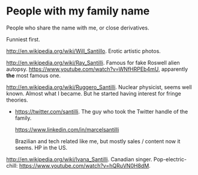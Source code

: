 # People with my family name

People who share the name with me, or close derivatives.

Funniest first.

<http://en.wikipedia.org/wiki/Will_Santillo>. Erotic artistic photos.

<http://en.wikipedia.org/wiki/Ray_Santilli>. Famous for fake Roswell alien autopsy. <https://www.youtube.com/watch?v=WNfHRPEb4mU>, apparently **the** most famous one.

<http://en.wikipedia.org/wiki/Ruggero_Santilli>. Nuclear physicist, seems well known. Almost what I became. But he started having interest for fringe theories.

-   <https://twitter.com/santilli>. The guy who took the Twitter handle of the family.

    <https://www.linkedin.com/in/marcelsantilli>

    Brazilian and tech related like me, but mostly sales / content now it seems. HP in the US.

<http://en.wikipedia.org/wiki/Ivana_Santilli>. Canadian singer. Pop-electric-chill: <https://www.youtube.com/watch?v=hQRuVN0H8dM>.
